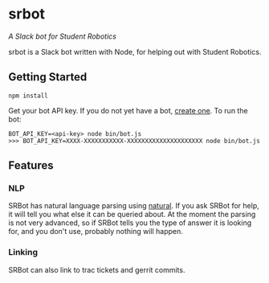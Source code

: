 # srbot

*A Slack bot for Student Robotics*

srbot is a Slack bot written with Node, for helping out with Student Robotics.

## Getting Started

```
npm install
```

Get your bot API key. If you do not yet have a bot, [create one](https://my.slack.com/services/new/bot).
To run the bot:
```
BOT_API_KEY=<api-key> node bin/bot.js
>>> BOT_API_KEY=XXXX-XXXXXXXXXXX-XXXXXXXXXXXXXXXXXXXXX node bin/bot.js
```

## Features

### NLP

SRBot has natural language parsing using [natural](https://npmjs.org/package/natural). If you ask SRBot for help, it will tell you what else it can be queried about. At the moment the parsing is not very advanced, so if SRBot tells you the type of answer it is looking for, and you don't use, probably nothing will happen.

### Linking

SRBot can also link to trac tickets and gerrit commits.
